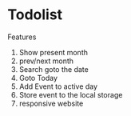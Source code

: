 # Todolist
Features
1. Show present month
2. prev/next month
3. Search goto the date
4. Goto Today
5. Add Event to active day
6. Store event to the local storage
7. responsive website
